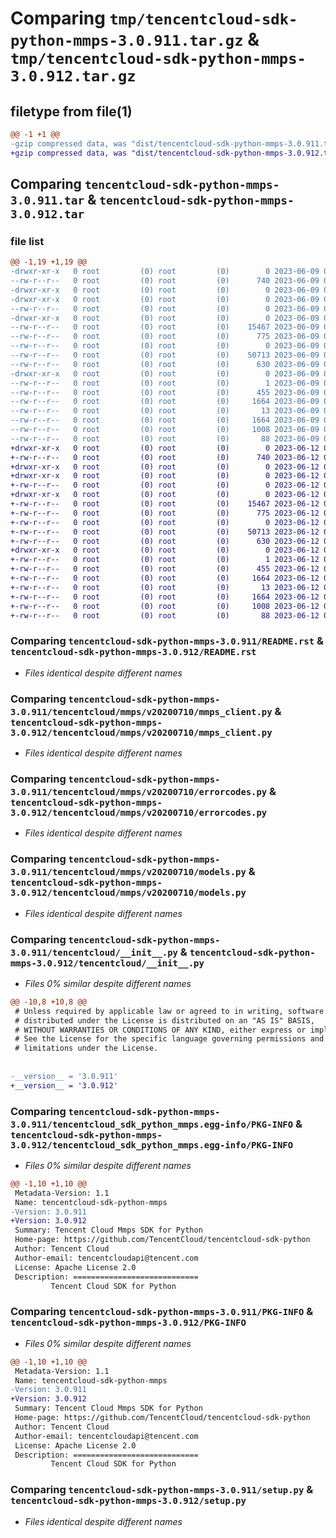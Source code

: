 # Comparing `tmp/tencentcloud-sdk-python-mmps-3.0.911.tar.gz` & `tmp/tencentcloud-sdk-python-mmps-3.0.912.tar.gz`

## filetype from file(1)

```diff
@@ -1 +1 @@
-gzip compressed data, was "dist/tencentcloud-sdk-python-mmps-3.0.911.tar", last modified: Fri Jun  9 02:22:59 2023, max compression
+gzip compressed data, was "dist/tencentcloud-sdk-python-mmps-3.0.912.tar", last modified: Mon Jun 12 03:07:37 2023, max compression
```

## Comparing `tencentcloud-sdk-python-mmps-3.0.911.tar` & `tencentcloud-sdk-python-mmps-3.0.912.tar`

### file list

```diff
@@ -1,19 +1,19 @@
-drwxr-xr-x   0 root         (0) root         (0)        0 2023-06-09 02:22:59.000000 tencentcloud-sdk-python-mmps-3.0.911/
--rw-r--r--   0 root         (0) root         (0)      740 2023-06-09 02:22:59.000000 tencentcloud-sdk-python-mmps-3.0.911/README.rst
-drwxr-xr-x   0 root         (0) root         (0)        0 2023-06-09 02:22:59.000000 tencentcloud-sdk-python-mmps-3.0.911/tencentcloud/
-drwxr-xr-x   0 root         (0) root         (0)        0 2023-06-09 02:22:59.000000 tencentcloud-sdk-python-mmps-3.0.911/tencentcloud/mmps/
--rw-r--r--   0 root         (0) root         (0)        0 2023-06-09 02:22:59.000000 tencentcloud-sdk-python-mmps-3.0.911/tencentcloud/mmps/__init__.py
-drwxr-xr-x   0 root         (0) root         (0)        0 2023-06-09 02:22:59.000000 tencentcloud-sdk-python-mmps-3.0.911/tencentcloud/mmps/v20200710/
--rw-r--r--   0 root         (0) root         (0)    15467 2023-06-09 02:22:59.000000 tencentcloud-sdk-python-mmps-3.0.911/tencentcloud/mmps/v20200710/mmps_client.py
--rw-r--r--   0 root         (0) root         (0)      775 2023-06-09 02:22:59.000000 tencentcloud-sdk-python-mmps-3.0.911/tencentcloud/mmps/v20200710/errorcodes.py
--rw-r--r--   0 root         (0) root         (0)        0 2023-06-09 02:22:59.000000 tencentcloud-sdk-python-mmps-3.0.911/tencentcloud/mmps/v20200710/__init__.py
--rw-r--r--   0 root         (0) root         (0)    50713 2023-06-09 02:22:59.000000 tencentcloud-sdk-python-mmps-3.0.911/tencentcloud/mmps/v20200710/models.py
--rw-r--r--   0 root         (0) root         (0)      630 2023-06-09 02:22:59.000000 tencentcloud-sdk-python-mmps-3.0.911/tencentcloud/__init__.py
-drwxr-xr-x   0 root         (0) root         (0)        0 2023-06-09 02:22:59.000000 tencentcloud-sdk-python-mmps-3.0.911/tencentcloud_sdk_python_mmps.egg-info/
--rw-r--r--   0 root         (0) root         (0)        1 2023-06-09 02:22:59.000000 tencentcloud-sdk-python-mmps-3.0.911/tencentcloud_sdk_python_mmps.egg-info/dependency_links.txt
--rw-r--r--   0 root         (0) root         (0)      455 2023-06-09 02:22:59.000000 tencentcloud-sdk-python-mmps-3.0.911/tencentcloud_sdk_python_mmps.egg-info/SOURCES.txt
--rw-r--r--   0 root         (0) root         (0)     1664 2023-06-09 02:22:59.000000 tencentcloud-sdk-python-mmps-3.0.911/tencentcloud_sdk_python_mmps.egg-info/PKG-INFO
--rw-r--r--   0 root         (0) root         (0)       13 2023-06-09 02:22:59.000000 tencentcloud-sdk-python-mmps-3.0.911/tencentcloud_sdk_python_mmps.egg-info/top_level.txt
--rw-r--r--   0 root         (0) root         (0)     1664 2023-06-09 02:22:59.000000 tencentcloud-sdk-python-mmps-3.0.911/PKG-INFO
--rw-r--r--   0 root         (0) root         (0)     1008 2023-06-09 02:22:59.000000 tencentcloud-sdk-python-mmps-3.0.911/setup.py
--rw-r--r--   0 root         (0) root         (0)       88 2023-06-09 02:22:59.000000 tencentcloud-sdk-python-mmps-3.0.911/setup.cfg
+drwxr-xr-x   0 root         (0) root         (0)        0 2023-06-12 03:07:37.000000 tencentcloud-sdk-python-mmps-3.0.912/
+-rw-r--r--   0 root         (0) root         (0)      740 2023-06-12 03:07:37.000000 tencentcloud-sdk-python-mmps-3.0.912/README.rst
+drwxr-xr-x   0 root         (0) root         (0)        0 2023-06-12 03:07:37.000000 tencentcloud-sdk-python-mmps-3.0.912/tencentcloud/
+drwxr-xr-x   0 root         (0) root         (0)        0 2023-06-12 03:07:37.000000 tencentcloud-sdk-python-mmps-3.0.912/tencentcloud/mmps/
+-rw-r--r--   0 root         (0) root         (0)        0 2023-06-12 03:07:37.000000 tencentcloud-sdk-python-mmps-3.0.912/tencentcloud/mmps/__init__.py
+drwxr-xr-x   0 root         (0) root         (0)        0 2023-06-12 03:07:37.000000 tencentcloud-sdk-python-mmps-3.0.912/tencentcloud/mmps/v20200710/
+-rw-r--r--   0 root         (0) root         (0)    15467 2023-06-12 03:07:37.000000 tencentcloud-sdk-python-mmps-3.0.912/tencentcloud/mmps/v20200710/mmps_client.py
+-rw-r--r--   0 root         (0) root         (0)      775 2023-06-12 03:07:37.000000 tencentcloud-sdk-python-mmps-3.0.912/tencentcloud/mmps/v20200710/errorcodes.py
+-rw-r--r--   0 root         (0) root         (0)        0 2023-06-12 03:07:37.000000 tencentcloud-sdk-python-mmps-3.0.912/tencentcloud/mmps/v20200710/__init__.py
+-rw-r--r--   0 root         (0) root         (0)    50713 2023-06-12 03:07:37.000000 tencentcloud-sdk-python-mmps-3.0.912/tencentcloud/mmps/v20200710/models.py
+-rw-r--r--   0 root         (0) root         (0)      630 2023-06-12 03:07:37.000000 tencentcloud-sdk-python-mmps-3.0.912/tencentcloud/__init__.py
+drwxr-xr-x   0 root         (0) root         (0)        0 2023-06-12 03:07:37.000000 tencentcloud-sdk-python-mmps-3.0.912/tencentcloud_sdk_python_mmps.egg-info/
+-rw-r--r--   0 root         (0) root         (0)        1 2023-06-12 03:07:37.000000 tencentcloud-sdk-python-mmps-3.0.912/tencentcloud_sdk_python_mmps.egg-info/dependency_links.txt
+-rw-r--r--   0 root         (0) root         (0)      455 2023-06-12 03:07:37.000000 tencentcloud-sdk-python-mmps-3.0.912/tencentcloud_sdk_python_mmps.egg-info/SOURCES.txt
+-rw-r--r--   0 root         (0) root         (0)     1664 2023-06-12 03:07:37.000000 tencentcloud-sdk-python-mmps-3.0.912/tencentcloud_sdk_python_mmps.egg-info/PKG-INFO
+-rw-r--r--   0 root         (0) root         (0)       13 2023-06-12 03:07:37.000000 tencentcloud-sdk-python-mmps-3.0.912/tencentcloud_sdk_python_mmps.egg-info/top_level.txt
+-rw-r--r--   0 root         (0) root         (0)     1664 2023-06-12 03:07:37.000000 tencentcloud-sdk-python-mmps-3.0.912/PKG-INFO
+-rw-r--r--   0 root         (0) root         (0)     1008 2023-06-12 03:07:37.000000 tencentcloud-sdk-python-mmps-3.0.912/setup.py
+-rw-r--r--   0 root         (0) root         (0)       88 2023-06-12 03:07:37.000000 tencentcloud-sdk-python-mmps-3.0.912/setup.cfg
```

### Comparing `tencentcloud-sdk-python-mmps-3.0.911/README.rst` & `tencentcloud-sdk-python-mmps-3.0.912/README.rst`

 * *Files identical despite different names*

### Comparing `tencentcloud-sdk-python-mmps-3.0.911/tencentcloud/mmps/v20200710/mmps_client.py` & `tencentcloud-sdk-python-mmps-3.0.912/tencentcloud/mmps/v20200710/mmps_client.py`

 * *Files identical despite different names*

### Comparing `tencentcloud-sdk-python-mmps-3.0.911/tencentcloud/mmps/v20200710/errorcodes.py` & `tencentcloud-sdk-python-mmps-3.0.912/tencentcloud/mmps/v20200710/errorcodes.py`

 * *Files identical despite different names*

### Comparing `tencentcloud-sdk-python-mmps-3.0.911/tencentcloud/mmps/v20200710/models.py` & `tencentcloud-sdk-python-mmps-3.0.912/tencentcloud/mmps/v20200710/models.py`

 * *Files identical despite different names*

### Comparing `tencentcloud-sdk-python-mmps-3.0.911/tencentcloud/__init__.py` & `tencentcloud-sdk-python-mmps-3.0.912/tencentcloud/__init__.py`

 * *Files 0% similar despite different names*

```diff
@@ -10,8 +10,8 @@
 # Unless required by applicable law or agreed to in writing, software
 # distributed under the License is distributed on an "AS IS" BASIS,
 # WITHOUT WARRANTIES OR CONDITIONS OF ANY KIND, either express or implied.
 # See the License for the specific language governing permissions and
 # limitations under the License.
 
 
-__version__ = '3.0.911'
+__version__ = '3.0.912'
```

### Comparing `tencentcloud-sdk-python-mmps-3.0.911/tencentcloud_sdk_python_mmps.egg-info/PKG-INFO` & `tencentcloud-sdk-python-mmps-3.0.912/tencentcloud_sdk_python_mmps.egg-info/PKG-INFO`

 * *Files 0% similar despite different names*

```diff
@@ -1,10 +1,10 @@
 Metadata-Version: 1.1
 Name: tencentcloud-sdk-python-mmps
-Version: 3.0.911
+Version: 3.0.912
 Summary: Tencent Cloud Mmps SDK for Python
 Home-page: https://github.com/TencentCloud/tencentcloud-sdk-python
 Author: Tencent Cloud
 Author-email: tencentcloudapi@tencent.com
 License: Apache License 2.0
 Description: ============================
         Tencent Cloud SDK for Python
```

### Comparing `tencentcloud-sdk-python-mmps-3.0.911/PKG-INFO` & `tencentcloud-sdk-python-mmps-3.0.912/PKG-INFO`

 * *Files 0% similar despite different names*

```diff
@@ -1,10 +1,10 @@
 Metadata-Version: 1.1
 Name: tencentcloud-sdk-python-mmps
-Version: 3.0.911
+Version: 3.0.912
 Summary: Tencent Cloud Mmps SDK for Python
 Home-page: https://github.com/TencentCloud/tencentcloud-sdk-python
 Author: Tencent Cloud
 Author-email: tencentcloudapi@tencent.com
 License: Apache License 2.0
 Description: ============================
         Tencent Cloud SDK for Python
```

### Comparing `tencentcloud-sdk-python-mmps-3.0.911/setup.py` & `tencentcloud-sdk-python-mmps-3.0.912/setup.py`

 * *Files identical despite different names*

